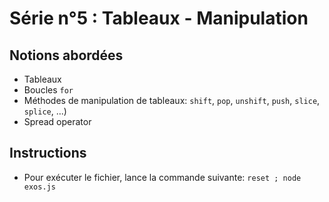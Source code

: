 # Série n°5 : Tableaux - Manipulation

## Notions abordées

- Tableaux
- Boucles `for`
- Méthodes de manipulation de tableaux: `shift`, `pop`, `unshift`, `push`, `slice`, `splice`, ...)
- Spread operator

## Instructions

- Pour exécuter le fichier, lance la commande suivante: `reset ; node exos.js`
